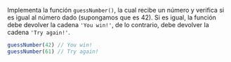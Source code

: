 
Implementa la función `guessNumber()`, la cual recibe un número y verifica si es igual al número dado (supongamos que es 42). Si es igual, la función debe devolver la cadena `'You win!'`, de lo contrario, debe devolver la cadena `'Try again!'`.

```javascript
guessNumber(42) // You win!
guessNumber(61) // Try again!
```
